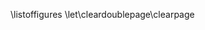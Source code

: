 <!--
# List of figures {.unnumbered}

Figure 4.1  This is an example figure . . .              \hfill{pp}  
Figure x.x  Short title of the figure . . .              \hfill{pp}  

\pagenumbering{roman}
\setcounter{page}{3}

\newpage
-->

\listoffigures
\let\cleardoublepage\clearpage

